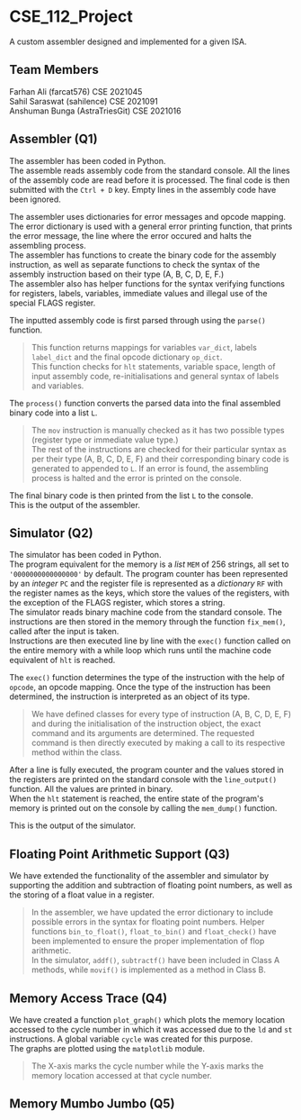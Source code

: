 # CSE_112_Project
A custom assembler designed and implemented for a given ISA.

## Team Members
Farhan Ali     (farcat576)      CSE 2021045   
Sahil Saraswat (sahilence)      CSE 2021091   
Anshuman Bunga (AstraTriesGit)  CSE 2021016   

## Assembler (Q1)                     
The assembler has been coded in Python.    
The assemble reads assembly code from the standard console. All the lines of the assembly code are read before it is processed. The final code is then submitted with the `Ctrl + D` key. Empty lines in the assembly code have been ignored.     

The assembler uses dictionaries for error messages and opcode mapping. The error dictionary is used with a general error printing function, that prints the error message, the line where the error occured and halts the assembling process.      
The assembler has functions to create the binary code for the assembly instruction, as well as separate functions to check the syntax of the assembly instruction based on their type (A, B, C, D, E, F.)     
The assembler also has helper functions for the syntax verifying functions for registers, labels, variables, immediate values and illegal use of the special FLAGS register.     

The inputted assembly code is first parsed through using the `parse()` function.     
> This function returns mappings for variables `var_dict`, labels `label_dict` and the final opcode dictionary `op_dict`.     
> This function checks for `hlt` statements, variable space, length of input assembly code, re-initialisations and general syntax of labels and variables.     

The `process()` function converts the parsed data into the final assembled binary code into a list `L`.      
> The `mov` instruction is manually checked as it has two possible types (register type or immediate value type.)     
> The rest of the instructions are checked for their particular syntax as per their type (A, B, C, D, E, F) and their corresponding binary code is generated to appended to `L`. If an error is found, the assembling process is halted and the error is printed on the console.      

The final binary code is then printed from the list `L` to the console.     
This is the output of the assembler.        

## Simulator (Q2)           
The simulator has been coded in Python.           
The program equivalent for the memory is a _list_ `MEM` of 256 strings, all set to `'0000000000000000'` by default. The program counter has been represented by an _integer_ `PC` and the register file is represented as a _dictionary_ `RF` with the register names as the keys, which store the values of the registers, with the exception of the FLAGS register, which stores a string.          
The simulator reads binary machine code from the standard console. The instructions are then stored in the memory through the function `fix_mem()`, called after the input is taken.            
Instructions are then executed line by line with the `exec()` function called on the entire memory with a while loop which runs until the machine code equivalent of `hlt` is reached.             

The `exec()` function determines the type of the instruction with the help of `opcode`, an opcode mapping. Once the type of the instruction has been determined, the instruction is interpreted as an object of its type.         
> We have defined classes for every type of instruction (A, B, C, D, E, F) and during the initialisation of the instruction object, the exact command and its arguments are determined. The requested command is then directly executed by making a call to its respective method within the class.                     


After a line is fully executed, the program counter and the values stored in the registers are printed on the standard console with the `line_output()` function. All the values are printed in binary.           
When the `hlt` statement is reached, the entire state of the program's memory is printed out on the console by calling the `mem_dump()` function.         


This is the output of the simulator.                  

## Floating Point Arithmetic Support (Q3)             
We have extended the functionality of the assembler and simulator by supporting the addition and subtraction of floating point numbers, as well as the storing of a float value in a register.                
> In the assembler, we have updated the error dictionary to include possible errors in the syntax for floating point numbers. Helper functions `bin_to_float()`, `float_to_bin()` and `float_check()` have been implemented to ensure the proper implementation of flop arithmetic.                      
> In the simulator, `addf()`, `subtractf()` have been included in Class A methods, while `movif()` is implemented as a method in Class B.                       

## Memory Access Trace (Q4)                 
We have created a function `plot_graph()` which plots the memory location accessed to the cycle number in which it was accessed due to the `ld` and `st` instructions. A global variable `cycle` was created for this purpose.              
The graphs are plotted using the `matplotlib` module.           
> The X-axis marks the cycle number while the Y-axis marks the memory location accessed at that cycle number.                       

## Memory Mumbo Jumbo (Q5)                    



